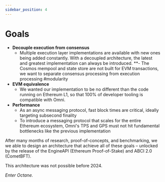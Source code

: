 ```yaml
---
sidebar_position: 4
---
```


# Goals

- **Decouple execution from consensus**
  - Multiple execution layer implementations are available with new ones being added constantly. With a decoupled architecture, the latest and greatest implementation can always be introduced.
  **- The Cosmos mempool and state store are not built for EVM transactions, we want to separate consensus processing from execution processing #modularity
- **EVM equivalence**
  - We wanted our implementation to be no different than the code running on Ethereum L1, so that 100% of developer tooling is compatible with Omni.
- **Performance**
  - As an async messaging protocol, fast block times are critical, ideally targeting subsecond finality
  - To introduce a messaging protocol that scales for the entire Ethereum ecosystem, Omni's TPS and GPS must not hit fundamental bottlenecks like the previous implementation

After many months of research, proof-of-concepts, and benchmarking, we we able to design an architecture that achieve all of these goals – unlocked by the release of the EngineAPI (Ethereum Proof-of-Stake) and ABCI 2.0 (CometBFT).

This architecture was not possible before 2024.

_Enter Octane._
